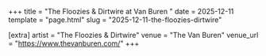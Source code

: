 +++
title = "The Floozies & Dirtwire at Van Buren "
date = 2025-12-11
template = "page.html"
slug = "2025-12-11-the-floozies-dirtwire"

[extra]
artist = "The Floozies & Dirtwire"
venue = "The Van Buren"
venue_url = "https://www.thevanburen.com/"
+++
